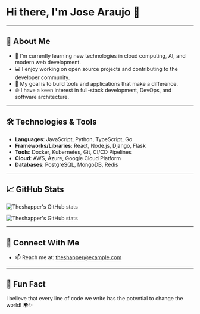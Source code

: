 # Hi there, I'm Jose Araujo 👋

---

## 🚀 About Me

- 🌱 I’m currently learning new technologies in cloud computing, AI, and modern web development.
- 💻 I enjoy working on open source projects and contributing to the developer community.
- 🎯 My goal is to build tools and applications that make a difference.
- 🌐 I have a keen interest in full-stack development, DevOps, and software architecture.

---

## 🛠️ Technologies & Tools

- **Languages**: JavaScript, Python, TypeScript, Go
- **Frameworks/Libraries**: React, Node.js, Django, Flask
- **Tools**: Docker, Kubernetes, Git, CI/CD Pipelines
- **Cloud**: AWS, Azure, Google Cloud Platform
- **Databases**: PostgreSQL, MongoDB, Redis

---

## 📈 GitHub Stats
![Theshapper's GitHub stats](https://github-readme-stats.vercel.app/api?username=theshapper&show_icons=true&theme=radical)


![Theshapper's GitHub stats](https://github-readme-stats.vercel.app/api?username=theshapper&show_icons=true&theme=radical&count_private=true&hide=prs)




---

## 🤝 Connect With Me

- 📫 Reach me at: [theshapper@example.com](mailto:theshapper@example.com)

---

## 🌟 Fun Fact

I believe that every line of code we write has the potential to change the world! 🌍✨

